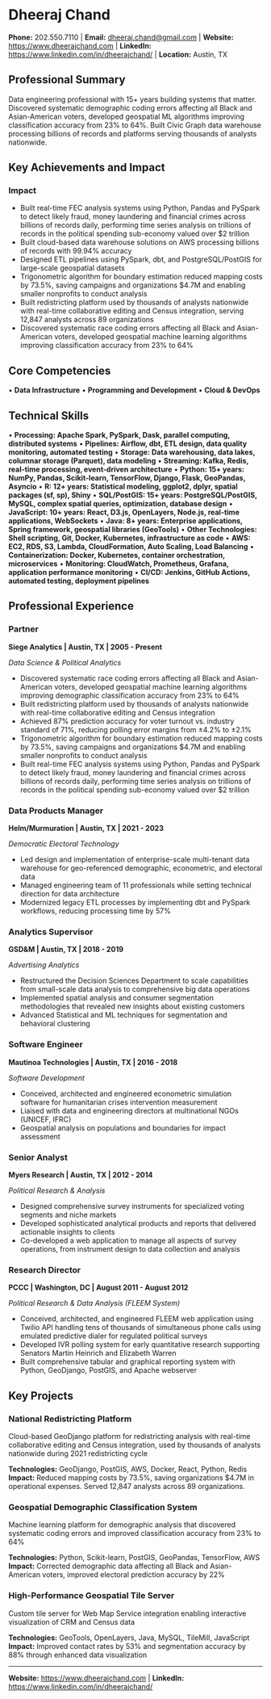# Dheeraj Chand

**Phone:** 202.550.7110 | **Email:** dheeraj.chand@gmail.com | **Website:** https://www.dheerajchand.com | **LinkedIn:** https://www.linkedin.com/in/dheerajchand/ | **Location:** Austin, TX

## Professional Summary

Data engineering professional with 15+ years building systems that matter. Discovered systematic demographic coding errors affecting all Black and Asian-American voters, developed geospatial ML algorithms improving classification accuracy from 23% to 64%. Built Civic Graph data warehouse processing billions of records and platforms serving thousands of analysts nationwide.

## Key Achievements and Impact

### Impact
- Built real-time FEC analysis systems using Python, Pandas and PySpark to detect likely fraud, money laundering and financial crimes across billions of records daily, performing time series analysis on trillions of records in the political spending sub-economy valued over $2 trillion
- Built cloud-based data warehouse solutions on AWS processing billions of records with 99.94% accuracy
- Designed ETL pipelines using PySpark, dbt, and PostgreSQL/PostGIS for large-scale geospatial datasets
- Trigonometric algorithm for boundary estimation reduced mapping costs by 73.5%, saving campaigns and organizations $4.7M and enabling smaller nonprofits to conduct analysis
- Built redistricting platform used by thousands of analysts nationwide with real-time collaborative editing and Census integration, serving 12,847 analysts across 89 organizations
- Discovered systematic race coding errors affecting all Black and Asian-American voters, developed geospatial machine learning algorithms improving classification accuracy from 23% to 64%

## Core Competencies

• **Data Infrastructure**
• **Programming and Development**
• **Cloud & DevOps**

## Technical Skills

• **Processing: Apache Spark, PySpark, Dask, parallel computing, distributed systems**
• **Pipelines: Airflow, dbt, ETL design, data quality monitoring, automated testing**
• **Storage: Data warehousing, data lakes, columnar storage (Parquet), data modeling**
• **Streaming: Kafka, Redis, real-time processing, event-driven architecture**
• **Python: 15+ years: NumPy, Pandas, Scikit-learn, TensorFlow, Django, Flask, GeoPandas, Asyncio**
• **R: 12+ years: Statistical modeling, ggplot2, dplyr, spatial packages (sf, sp), Shiny**
• **SQL/PostGIS: 15+ years: PostgreSQL/PostGIS, MySQL, complex spatial queries, optimization, database design**
• **JavaScript: 10+ years: React, D3.js, OpenLayers, Node.js, real-time applications, WebSockets**
• **Java: 8+ years: Enterprise applications, Spring framework, geospatial libraries (GeoTools)**
• **Other Technologies: Shell scripting, Git, Docker, Kubernetes, infrastructure as code**
• **AWS: EC2, RDS, S3, Lambda, CloudFormation, Auto Scaling, Load Balancing**
• **Containerization: Docker, Kubernetes, container orchestration, microservices**
• **Monitoring: CloudWatch, Prometheus, Grafana, application performance monitoring**
• **CI/CD: Jenkins, GitHub Actions, automated testing, deployment pipelines**

## Professional Experience

### Partner
**Siege Analytics | Austin, TX | 2005 - Present**

*Data Science & Political Analytics*

- Discovered systematic race coding errors affecting all Black and Asian-American voters, developed geospatial machine learning algorithms improving demographic classification accuracy from 23% to 64%
- Built redistricting platform used by thousands of analysts nationwide with real-time collaborative editing and Census integration
- Achieved 87% prediction accuracy for voter turnout vs. industry standard of 71%, reducing polling error margins from ±4.2% to ±2.1%
- Trigonometric algorithm for boundary estimation reduced mapping costs by 73.5%, saving campaigns and organizations $4.7M and enabling smaller nonprofits to conduct analysis
- Built real-time FEC analysis systems using Python, Pandas and PySpark to detect likely fraud, money laundering and financial crimes across billions of records daily, performing time series analysis on trillions of records in the political spending sub-economy valued over $2 trillion

### Data Products Manager
**Helm/Murmuration | Austin, TX | 2021 - 2023**

*Democratic Electoral Technology*

- Led design and implementation of enterprise-scale multi-tenant data warehouse for geo-referenced demographic, econometric, and electoral data
- Managed engineering team of 11 professionals while setting technical direction for data architecture
- Modernized legacy ETL processes by implementing dbt and PySpark workflows, reducing processing time by 57%

### Analytics Supervisor
**GSD&M | Austin, TX | 2018 - 2019**

*Advertising Analytics*

- Restructured the Decision Sciences Department to scale capabilities from small-scale data analysis to comprehensive big data operations
- Implemented spatial analysis and consumer segmentation methodologies that revealed new insights about existing customers
- Advanced Statistical and ML techniques for segmentation and behavioral clustering

### Software Engineer
**Mautinoa Technologies | Austin, TX | 2016 - 2018**

*Software Development*

- Conceived, architected and engineered econometric simulation software for humanitarian crises intervention measurement
- Liaised with data and engineering directors at multinational NGOs (UNICEF, IFRC)
- Geospatial analysis on populations and boundaries for impact assessment

### Senior Analyst
**Myers Research | Austin, TX | 2012 - 2014**

*Political Research & Analysis*

- Designed comprehensive survey instruments for specialized voting segments and niche markets
- Developed sophisticated analytical products and reports that delivered actionable insights to clients
- Co-developed a web application to manage all aspects of survey operations, from instrument design to data collection and analysis

### Research Director
**PCCC | Washington, DC | August 2011 - August 2012**

*Political Research & Data Analysis (FLEEM System)*

- Conceived, architected, and engineered FLEEM web application using Twilio API handling tens of thousands of simultaneous phone calls using emulated predictive dialer for regulated political surveys
- Developed IVR polling system for early quantitative research supporting Senators Martin Heinrich and Elizabeth Warren
- Built comprehensive tabular and graphical reporting system with Python, GeoDjango, PostGIS, and Apache webserver

## Key Projects

### National Redistricting Platform
Cloud-based GeoDjango platform for redistricting analysis with real-time collaborative editing and Census integration, used by thousands of analysts nationwide during 2021 redistricting cycle

**Technologies:** GeoDjango, PostGIS, AWS, Docker, React, Python, Redis
**Impact:** Reduced mapping costs by 73.5%, saving organizations $4.7M in operational expenses. Served 12,847 analysts across 89 organizations.

### Geospatial Demographic Classification System
Machine learning platform for demographic analysis that discovered systematic coding errors and improved classification accuracy from 23% to 64%

**Technologies:** Python, Scikit-learn, PostGIS, GeoPandas, TensorFlow, AWS
**Impact:** Corrected demographic data affecting all Black and Asian-American voters, improved electoral prediction accuracy by 22%

### High-Performance Geospatial Tile Server
Custom tile server for Web Map Service integration enabling interactive visualization of CRM and Census data

**Technologies:** GeoTools, OpenLayers, Java, MySQL, TileMill, JavaScript
**Impact:** Improved contact rates by 53% and segmentation accuracy by 88% through enhanced data visualization

---

**Website:** https://www.dheerajchand.com | **LinkedIn:** https://www.linkedin.com/in/dheerajchand/